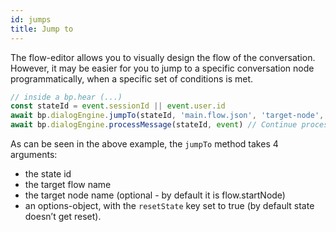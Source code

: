 ```yaml
---
id: jumps
title: Jump to
---
```


The flow-editor allows you to visually design the flow of the conversation. However, it may be easier for you to jump to a specific conversation node programmatically, when a specific set of conditions is met.

```js
// inside a bp.hear (...)
const stateId = event.sessionId || event.user.id
await bp.dialogEngine.jumpTo(stateId, 'main.flow.json', 'target-node', { resetState: true })
await bp.dialogEngine.processMessage(stateId, event) // Continue processing
```

As can be seen in the above example, the `jumpTo` method takes 4 arguments:

- the state id
- the target flow name
- the target node name (optional - by default it is flow.startNode)
- an options-object, with the `resetState` key set to true (by default state doesn’t get reset).
